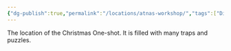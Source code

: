 ```yaml
---
{"dg-publish":true,"permalink":"/locations/atnas-workshop/","tags":["Display"],"updated":"2025-01-14T21:03:47.351+00:00"}
---
```


The location of the Christmas One-shot. It is filled with many traps and puzzles.